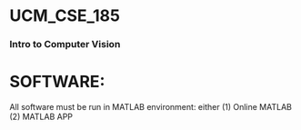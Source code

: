 # UCM_CSE_185
### Intro to Computer Vision

# SOFTWARE:
All software must be run in MATLAB environment: either (1) Online MATLAB (2) MATLAB APP
